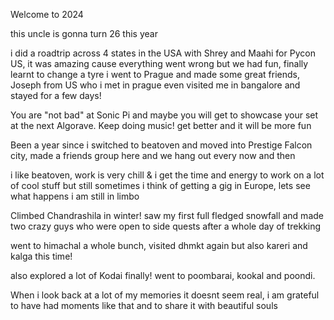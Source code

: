 Welcome to 2024

this uncle is gonna turn 26 this year

i did a roadtrip across 4 states in the USA with Shrey and Maahi for Pycon US, it
was amazing cause everything went wrong but we had fun, finally learnt to change a tyre 
i went to Prague and made some great friends, Joseph from US who i met in prague even visited me in bangalore and stayed for a few days!

You are "not bad" at Sonic Pi and maybe you will get to showcase your set at the next Algorave. Keep doing music! get better and it will be more fun

Been a year since i switched to beatoven and moved into Prestige Falcon city, made a friends group here and we hang out every now and then

i like beatoven, work is very chill & i get the time and energy to work on a lot of cool stuff but still sometimes i think of getting a gig in Europe, lets see what happens i am still in limbo

Climbed Chandrashila in winter! saw my first full fledged snowfall and made two crazy guys who were open to side quests after a whole day of trekking

went to himachal a whole bunch, visited dhmkt again but also kareri and kalga this time!

also explored a lot of Kodai finally! went to poombarai, kookal and poondi.

When i look back at a lot of my memories it doesnt seem real, i am grateful to have had moments like that and to share it with beautiful souls


